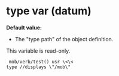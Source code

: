 # type var (datum)
**Default value:**
+   The \"type path\" of the object definition.


This variable is read-only. 
```
 mob/verb/test() usr \<\<
type //displays \"/mob\" 
```


